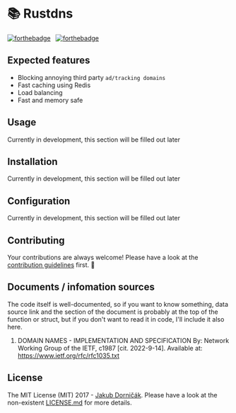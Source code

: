 # 📚 Rustdns

[![forthebadge](https://forthebadge.com/images/badges/made-with-rust.svg)](http://forthebadge.com)
&nbsp;
[![forthebadge](https://forthebadge.com/images/badges/contains-tasty-spaghetti-code.svg)](http://forthebadge.com)

## Expected features
- Blocking annoying third party `ad/tracking domains`
- Fast caching using Redis
- Load balancing
- Fast and memory safe

## Usage

Currently in development, this section will be filled out later

## Installation

Currently in development, this section will be filled out later

## Configuration 

Currently in development, this section will be filled out later

## Contributing

Your contributions are always welcome! Please have a look at the [contribution guidelines](CONTRIBUTING.md) first. 🎉

## Documents / infomation sources
The code itself is well-documented, so if you want to know something, data source link and the section of the document is probably at the top of the function or struct, but if you don't want to read it in code, I'll include it also here.

1. DOMAIN NAMES - IMPLEMENTATION AND SPECIFICATION By: Network Working Group of the IETF, c1987 [cit. 2022-9-14]. Available at: https://www.ietf.org/rfc/rfc1035.txt

## License

The MIT License (MIT) 2017 - [Jakub Dorničák](https://github.com/atsukoro1/). Please have a look at the non-existent [LICENSE.md](LICENSE.md) for more details.

